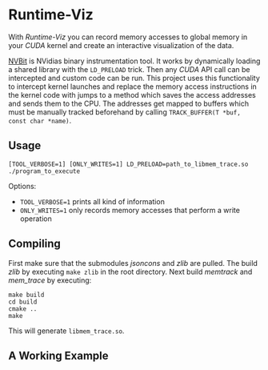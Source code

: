 # Runtime-Viz

With _Runtime-Viz_ you can record memory accesses to global memory in your _CUDA_ kernel and create an interactive visualization of the data.

[NVBit](https://github.com/NVlabs/NVBit) is NVidias binary instrumentation tool. It works by dynamically loading a shared library with the `LD_PRELOAD` trick. Then any _CUDA_ API call can be intercepted and custom code can be run. This project uses this functionality to intercept kernel launches and replace the memory access instructions in the kernel code with jumps to a method which saves the access addresses and sends them to the CPU. The addresses get mapped to buffers which must be manually tracked beforehand by calling `TRACK_BUFFER(T *buf, const char *name)`.

## Usage

```
[TOOL_VERBOSE=1] [ONLY_WRITES=1] LD_PRELOAD=path_to_libmem_trace.so ./program_to_execute
```

Options:
- `TOOL_VERBOSE=1` prints all kind of information
- `ONLY_WRITES=1` only records memory accesses that perform a write operation

## Compiling

First make sure that the submodules _jsoncons_ and _zlib_ are pulled. The build _zlib_ by executing `make zlib` in the root directory. Next build _memtrack_ and _mem_trace_ by executing:

```
make build
cd build
cmake ..
make
```

This will generate `libmem_trace.so`.

## A Working Example

